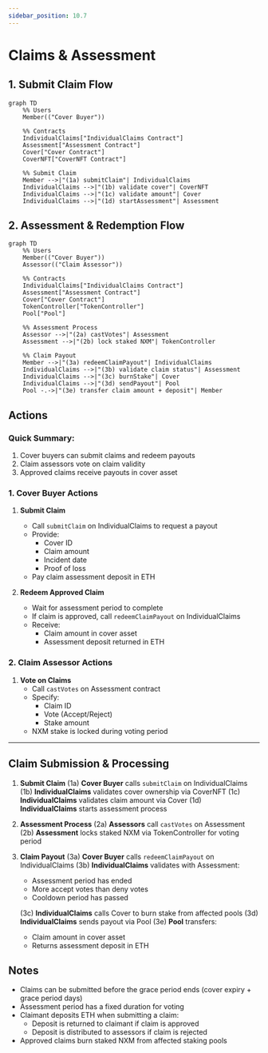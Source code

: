 ```yaml
---
sidebar_position: 10.7
---
```


# Claims & Assessment

## 1. Submit Claim Flow

```mermaid
graph TD
    %% Users
    Member(("Cover Buyer"))

    %% Contracts
    IndividualClaims["IndividualClaims Contract"]
    Assessment["Assessment Contract"]
    Cover["Cover Contract"]
    CoverNFT["CoverNFT Contract"]

    %% Submit Claim
    Member -->|"(1a) submitClaim"| IndividualClaims
    IndividualClaims -->|"(1b) validate cover"| CoverNFT
    IndividualClaims -->|"(1c) validate amount"| Cover
    IndividualClaims -->|"(1d) startAssessment"| Assessment
```

## 2. Assessment & Redemption Flow

```mermaid
graph TD
    %% Users
    Member(("Cover Buyer"))
    Assessor(("Claim Assessor"))

    %% Contracts
    IndividualClaims["IndividualClaims Contract"]
    Assessment["Assessment Contract"]
    Cover["Cover Contract"]
    TokenController["TokenController"]
    Pool["Pool"]

    %% Assessment Process
    Assessor -->|"(2a) castVotes"| Assessment
    Assessment -->|"(2b) lock staked NXM"| TokenController

    %% Claim Payout
    Member -->|"(3a) redeemClaimPayout"| IndividualClaims
    IndividualClaims -->|"(3b) validate claim status"| Assessment
    IndividualClaims -->|"(3c) burnStake"| Cover
    IndividualClaims -->|"(3d) sendPayout"| Pool
    Pool -.->|"(3e) transfer claim amount + deposit"| Member
```

## Actions

### Quick Summary:

1. Cover buyers can submit claims and redeem payouts
2. Claim assessors vote on claim validity
3. Approved claims receive payouts in cover asset

### 1. Cover Buyer Actions

1. **Submit Claim**

   - Call `submitClaim` on IndividualClaims to request a payout
   - Provide:
     - Cover ID
     - Claim amount
     - Incident date
     - Proof of loss
   - Pay claim assessment deposit in ETH

2. **Redeem Approved Claim**
   - Wait for assessment period to complete
   - If claim is approved, call `redeemClaimPayout` on IndividualClaims
   - Receive:
     - Claim amount in cover asset
     - Assessment deposit returned in ETH

### 2. Claim Assessor Actions

1. **Vote on Claims**
   - Call `castVotes` on Assessment contract
   - Specify:
     - Claim ID
     - Vote (Accept/Reject)
     - Stake amount
   - NXM stake is locked during voting period

---

## Claim Submission & Processing

1. **Submit Claim**
   (1a) **Cover Buyer** calls `submitClaim` on IndividualClaims
   (1b) **IndividualClaims** validates cover ownership via CoverNFT
   (1c) **IndividualClaims** validates claim amount via Cover
   (1d) **IndividualClaims** starts assessment process

2. **Assessment Process**
   (2a) **Assessors** call `castVotes` on Assessment
   (2b) **Assessment** locks staked NXM via TokenController for voting period

3. **Claim Payout**
   (3a) **Cover Buyer** calls `redeemClaimPayout` on IndividualClaims
   (3b) **IndividualClaims** validates with Assessment:

   - Assessment period has ended
   - More accept votes than deny votes
   - Cooldown period has passed

   (3c) **IndividualClaims** calls Cover to burn stake from affected pools
   (3d) **IndividualClaims** sends payout via Pool
   (3e) **Pool** transfers:

   - Claim amount in cover asset
   - Returns assessment deposit in ETH

## Notes

- Claims can be submitted before the grace period ends (cover expiry + grace period days)
- Assessment period has a fixed duration for voting
- Claimant deposits ETH when submitting a claim:
  - Deposit is returned to claimant if claim is approved
  - Deposit is distributed to assessors if claim is rejected
- Approved claims burn staked NXM from affected staking pools
